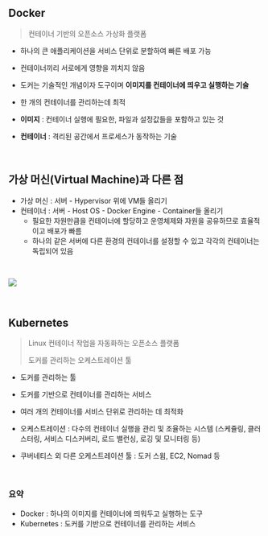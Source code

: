 ## Docker

> 컨테이너 기반의 오픈소스 가상화 플랫폼

- 하나의 큰 애플리케이션을 서비스 단위로 분할하여 빠른 배포 가능
- 컨테이너끼리 서로에게 영향을 끼치지 않음
- 도커는 기술적인 개념이자 도구이며 **이미지를 컨테이너에 띄우고 실행하는 기술**
- 한 개의 컨테이너를 관리하는데 최적

- **이미지** : 컨테이너 실행에 필요한, 파일과 설정값들을 포함하고 있는 것
- **컨테이너** : 격리된 공간에서 프로세스가 동작하는 기술

<br>

## 가상 머신(Virtual Machine)과 다른 점

- 가상 머신 : 서버 - Hypervisor 위에  VM들 올리기
- 컨테이너 : 서버 - Host OS - Docker Engine - Container들 올리기
  - 필요한 자원만큼을 컨테이너에 할당하고 운영체제와 자원을 공유하므로 효율적이고 배포가 빠름
  - 하나의 같은 서버에 다른 환경의 컨테이너를 설정할 수 있고 각각의 컨테이너는 독립되어 있음

<br>

![](https://img1.daumcdn.net/thumb/R1280x0/?scode=mtistory2&fname=https%3A%2F%2Fk.kakaocdn.net%2Fdn%2FbZqFgb%2FbtrlzMNuhoN%2FHD0OnPezYueXKKupzyXtek%2Fimg.jpg)

<br>

## Kubernetes

> Linux 컨테이너 작업을 자동화하는 오픈소스 플랫폼
>
> 도커를 관리하는 오케스트레이션 툴

- 도커를 관리하는 툴
- 도커를 기반으로 컨테이너를 관리하는 서비스
- 여러 개의 컨테이너를 서비스 단위로 관리하는 데 최적화
- 오케스트레이션 : 다수의 컨테이너 실행을 관리 및 조율하는 시스템 (스케쥴링, 클러스터링, 서비스 디스커버리, 로드 밸런싱, 로깅 및 모니터링 등)

- 쿠버네티스 외 다른 오케스트레이션 툴 : 도커 스윔, EC2, Nomad 등

<br>

### 요약

- Docker : 하나의 이미지를 컨테이너에 띄워두고 실행하는 도구
- Kubernetes : 도커를 기반으로 컨테이너를 관리하는 서비스